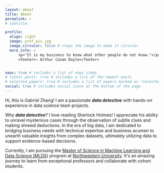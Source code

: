 ```yaml
---
layout: about
title: About
permalink: /
# subtitle: 

profile:
  align: right
  image: prof_pic.jpg
  image_circular: false # crops the image to make it circular
  more_info: >
      <p>"It is my business to know what other people do not know."</p>
      <footer>— Arthur Conan Doyle</footer>


news: true # includes a list of news items
# latest_posts: true # includes a list of the newest posts
# selected_papers: true # includes a list of papers marked as "selected={true}"
social: true # includes social icons at the bottom of the page
---
```


Hi, this is Gabriel Zhang! I am a passionate ***data detective*** with hands-on experience in data science team projects.

Why ***data detective***? I love reading Sherlock Holmes! I appreciate his ability to unravel mysterious cases through the observation of subtle clues and making shrewd deductions. In the era of big data, I am dedicated to bridging business needs with technical expertise and business acumen to unearth valuable insights from complex datasets, ultimately utilizing data to support evidence-based decisions.

Currently, I am pursuing the [Master of Science in Machine Learning and Data Science (MLDS)](https://www.mccormick.northwestern.edu/machine-learning-data-science) program at [Northwestern University](https://www.northwestern.edu/). It's an amazing journey to learn from exceptional professors and collaborate with cohort students.
